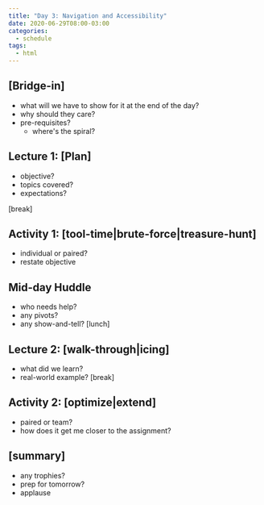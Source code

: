 ```yaml
---
title: "Day 3: Navigation and Accessibility"
date: 2020-06-29T08:00-03:00
categories:
  - schedule
tags:
  - html
---
```

## [Bridge-in]
- what will we have to show for it at the end of the day?
- why should they care?
- pre-requisites? 
  - where's the spiral?

## Lecture 1: [Plan]
- objective?
- topics covered?
- expectations?

[break]
## Activity 1: [tool-time|brute-force|treasure-hunt]
- individual or paired?
- restate objective

## Mid-day Huddle
- who needs help?
- any pivots?
- any show-and-tell?
[lunch]

## Lecture 2: [walk-through|icing]
- what did we learn?
- real-world example?
[break]

## Activity 2: [optimize|extend]
- paired or team?
- how does it get me closer to the assignment?

## [summary]
- any trophies?
- prep for tomorrow?
- applause